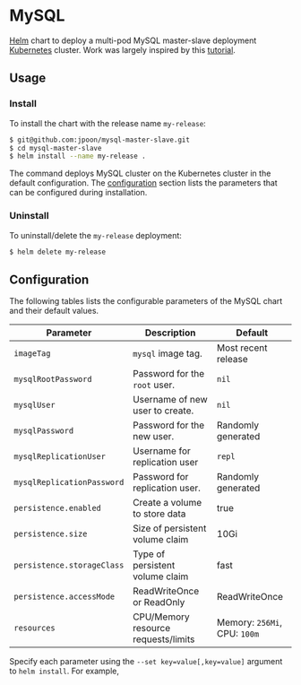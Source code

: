 # MySQL

[Helm](https://helm.sh/) chart to deploy a multi-pod MySQL master-slave deployment [Kubernetes](http://kubernetes.io) cluster. Work was largely inspired by this [tutorial](https://kubernetes.io/docs/tutorials/stateful-application/run-replicated-stateful-application/).

## Usage

### Install 

To install the chart with the release name `my-release`:

```bash
$ git@github.com:jpoon/mysql-master-slave.git
$ cd mysql-master-slave
$ helm install --name my-release .
```

The command deploys MySQL cluster on the Kubernetes cluster in the default configuration. The [configuration](#configuration) section lists the parameters that can be configured during installation.

### Uninstall

To uninstall/delete the `my-release` deployment:

```bash
$ helm delete my-release
```

## Configuration

The following tables lists the configurable parameters of the MySQL chart and their default values.

| Parameter                  | Description                        | Default                                                    |
| -----------------------    | ---------------------------------- | ---------------------------------------------------------- |
| `imageTag`                 | `mysql` image tag.                 | Most recent release                                        |
| `mysqlRootPassword`        | Password for the `root` user.      | `nil`                                                      |
| `mysqlUser`                | Username of new user to create.    | `nil`                                                      |
| `mysqlPassword`            | Password for the new user.         | Randomly generated                                         |
| `mysqlReplicationUser`     | Username for replication user      | `repl`                                                     |
| `mysqlReplicationPassword` | Password for replication user.     | Randomly generated                                         |
| `persistence.enabled`      | Create a volume to store data      | true                                                       | 
| `persistence.size`         | Size of persistent volume claim    | 10Gi                                                       |
| `persistence.storageClass` | Type of persistent volume claim    | fast                                                       |
| `persistence.accessMode`   | ReadWriteOnce or ReadOnly          | ReadWriteOnce                                              |
| `resources`                | CPU/Memory resource requests/limits | Memory: `256Mi`, CPU: `100m`                              |

Specify each parameter using the `--set key=value[,key=value]` argument to `helm install`. For example,
